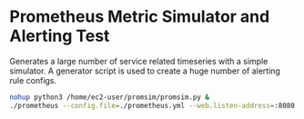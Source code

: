 # Prometheus Metric Simulator and Alerting Test

Generates a large number of service related timeseries with a simple simulator. A generator script is used to create a huge number of alerting rule configs.

```bash
nohup python3 /home/ec2-user/promsim/promsim.py &
./prometheus --config.file=./prometheus.yml --web.listen-address=:8080 &
```
